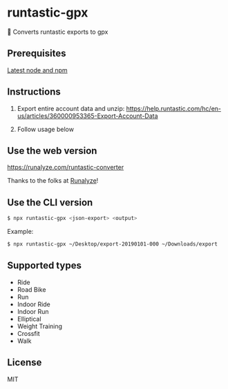 # runtastic-gpx

💪 Converts runtastic exports to gpx

## Prerequisites

[Latest node and npm](https://nodejs.org)

## Instructions

1. Export entire account data and unzip:
   https://help.runtastic.com/hc/en-us/articles/360000953365-Export-Account-Data

2. Follow usage below

## Use the web version

https://runalyze.com/runtastic-converter

Thanks to the folks at [Runalyze](https://runalyze.com)!

## Use the CLI version

```sh
$ npx runtastic-gpx <json-export> <output>
```

Example:

```sh
$ npx runtastic-gpx ~/Desktop/export-20190101-000 ~/Downloads/export
```

## Supported types

- Ride
- Road Bike
- Run
- Indoor Ride
- Indoor Run
- Elliptical
- Weight Training
- Crossfit
- Walk

## License

MIT
